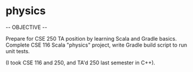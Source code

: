 # physics

-- OBJECTIVE --

Prepare for CSE 250 TA position by learning Scala and Gradle basics.
Complete CSE 116 Scala "physics" project, write Gradle build script to run unit tests.

(I took CSE 116 and 250, and TA'd 250 last semester in C++).
